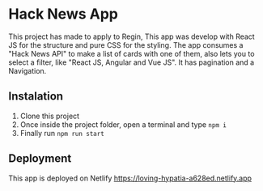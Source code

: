 # Hack News App

This project has made to apply to Regin, 
This app was develop with React JS for the structure and pure CSS for the styling.
The app consumes a "Hack News API" to make a list of cards with one of them, also lets you to select a filter, like "React JS, Angular and Vue JS". It has pagination and a Navigation.



## Instalation
1. Clone this project
2. Once inside the project folder, open a terminal and type `npm i`
3. Finally run `npm run start`



## Deployment
This app is deployed on Netlify
https://loving-hypatia-a628ed.netlify.app
